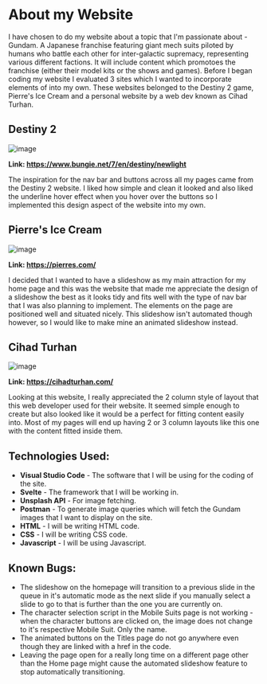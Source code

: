 # About my Website

I have chosen to do my website about a topic that I'm passionate about - Gundam. A Japanese franchise featuring giant mech suits piloted by humans who battle each other for inter-galactic supremacy, representing various different factions.  It will include content which promotoes the franchise (either their model kits or the shows and games).
Before I began coding my website I evaluated 3 sites which I wanted to incorporate elements of into my own. These websites belonged to the Destiny 2 game, Pierre's Ice Cream and a personal website by a web dev known as Cihad Turhan.

## Destiny 2

![image](https://github.com/Navheen0508/Svelte2023/assets/131924590/3da881ca-5101-429b-ac29-c8e395853e3e)

**Link: https://www.bungie.net/7/en/destiny/newlight**

The inspiration for the nav bar and buttons across all my pages came from the Destiny 2 website. I liked how simple and clean it looked and also liked the underline hover effect when you hover over the buttons so I implemented this design aspect of the website into my own. 

## Pierre's Ice Cream

![image](https://github.com/Navheen0508/Svelte2023/assets/131924590/4a645665-928d-453c-a461-94aa01f57d10)

**Link: https://pierres.com/**

I decided that I wanted to have a slideshow as my main attraction for my home page and this was the website that made me appreciate the design of a slideshow the best as it looks tidy and fits well with the type of nav
bar that I was also planning to implement. The elements on the page are positioned well and situated nicely. This slideshow isn't automated though however, so I would like to make mine an animated slideshow instead.

## Cihad Turhan

![image](https://github.com/Navheen0508/Svelte2023/assets/131924590/607aa972-7b3e-42fb-aeb0-2c28caf52e7d)

**Link: https://cihadturhan.com/**

Looking at this website, I really appreciated the 2 column style of layout that this web developer used for their website. It seemed simple enough to create but also looked like it would be a perfect for fitting content
easily into. Most of my pages will end up having 2 or 3 column layouts like this one with the content fitted inside them. 

## Technologies Used:

* **Visual Studio Code** - The software that I will be using for the coding of the site.
* **Svelte** - The framework that I will be working in.
* **Unsplash API** - For image fetching.
* **Postman** - To generate image queries which will fetch the Gundam images that I want to display on the site.
* **HTML** - I will be writing HTML code.
* **CSS** - I will be writing CSS code.
* **Javascript** - I will be using Javascript.

## Known Bugs:

* The slideshow on the homepage will transition to a previous slide in the queue in it's automatic mode as the next slide if you manually select a slide to go to that is further than the one you are currently on.
* The character selection script in the Mobile Suits page is not working - when the character buttons are clicked on, the image does not change to it's respective Mobile Suit. Only the name.
* The animated buttons on the Titles page do not go anywhere even though they are linked with a href in the code.
* Leaving the page open for a really long time on a different page other than the Home page might cause the automated slideshow feature to stop automatically transitioning. 

  

